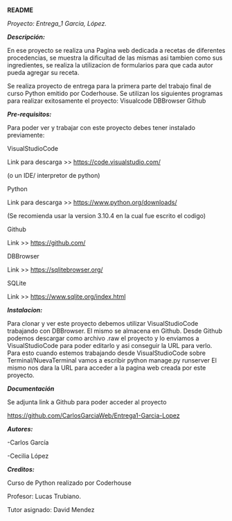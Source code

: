 **README**

*Proyecto: Entrega_1 Garcia, López.*

***Descripción:***

En ese proyecto se realiza una Pagina web dedicada a recetas de diferentes procedencias, se muestra la dificultad de las mismas asi tambien como sus ingredientes, se realiza
la utilizacion de formularios para que cada autor pueda agregar su receta.

Se realiza proyecto de entrega para la primera parte del trabajo final de curso Python emitido por Coderhouse. Se utilizan los siguientes programas para realizar exitosamente el proyecto:
Visualcode
DBBrowser
Github


***Pre-requisitos:***

Para poder ver y trabajar con este proyecto debes tener instalado previamente:

VisualStudioCode

Link para descarga >> https://code.visualstudio.com/

(o un IDE/ interpretor de python)

Python 

Link para descarga >> https://www.python.org/downloads/

(Se recomienda usar la version 3.10.4 en la cual fue escrito el codigo)

Github 

Link >> https://github.com/

DBBrowser 

Link >> https://sqlitebrowser.org/

SQLite

Link >> https://www.sqlite.org/index.html

***Instalacion:***

Para clonar y ver este proyecto debemos utilizar VisualStudioCode trabajando con DBBrowser. El mismo se almacena en Github.
Desde Github podemos descargar como archivo .raw el proyecto y lo enviamos a VisualStudioCode para poder editarlo y asi conseguir la URL para verlo.
Para esto cuando estemos trabajando desde VisualStudioCode sobre Terminal/NuevaTerminal vamos a escribir python manage.py runserver 
El mismo nos dara la URL para acceder a la pagina web creada por este proyecto.

***Documentación***

Se adjunta link a Github para poder acceder al proyecto 

https://github.com/CarlosGarciaWeb/Entrega1-Garcia-Lopez

***Autores:***

-Carlos García

-Cecilia López

***Creditos:***

Curso de Python realizado por Coderhouse 

Profesor: Lucas Trubiano.

Tutor asignado: David Mendez